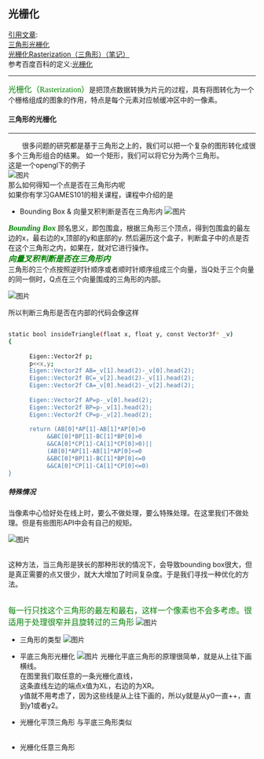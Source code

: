 ## 光栅化

<u>引用文章</u>:</br>
 [<u>三角形光栅化</u>](https://blog.csdn.net/qjh5606/article/details/88915566)</br>
[<u>光栅化Rasterization（三角形）（笔记）</u>](https://blog.csdn.net/qq_37856544/article/details/113057809)</br>
参考百度百科的定义:[光栅化](https://baike.baidu.com/item/%E5%85%89%E6%A0%85%E5%8C%96/10008122?fr=aladdin)
***
<font color=#008000 size=3 face="黑体">光栅化（Rasterization）</font>是把顶点数据转换为片元的过程，具有将图转化为一个个栅格组成的图象的作用，特点是每个元素对应帧缓冲区中的一像素。
<br/>

#### 三角形的光栅化
***
&emsp;&emsp;很多问题的研究都是基于三角形之上的，我们可以把一个复杂的图形转化成很多个三角形组合的结果。 如一个矩形，我们可以将它分为两个三角形。</br>
这是一个opengl下的例子<br/>
![图片](https://learnopengl-cn.github.io/img/01/04/hellotriangle2.png)
</br>
那么如何得知一个点是否在三角形内呢</br>
如果你有学习GAMES101的相关课程，课程中介绍的是</br>
- Bounding Box & 向量叉积判断是否在三角形内
![图片](https://img-blog.csdnimg.cn/20210123192250767.png?x-oss-process=image/watermark,type_ZmFuZ3poZW5naGVpdGk,shadow_10,text_aHR0cHM6Ly9ibG9nLmNzZG4ubmV0L3FxXzM3ODU2NTQ0,size_16,color_FFFFFF,t_70)

***<font color=#008000 size=3 face="黑体">Bounding Box</font>***
 顾名思义，即包围盒，根据三角形三个顶点，得到包围盒的最左边的x，最右边的x,顶部的y和底部的y. 然后遍历这个盒子，判断盒子中的点是否在这个三角形之内，如果在，就对它进行操作。</br>
***<font color=#008000 size=3 face="黑体">向量叉积判断是否在三角形内</font>***
</br>
三角形的三个点按照逆时针顺序或者顺时针顺序组成三个向量，当Q处于三个向量的同一侧时，Q点在三个向量围成的三角形的内部。

![图片](https://img-blog.csdnimg.cn/20210123191146100.png?x-oss-process=image/watermark,type_ZmFuZ3poZW5naGVpdGk,shadow_10,text_aHR0cHM6Ly9ibG9nLmNzZG4ubmV0L3FxXzM3ODU2NTQ0,size_16,color_FFFFFF,t_70)

所以判断三角形是否在内部的代码会像这样</br>
```bash

static bool insideTriangle(float x, float y, const Vector3f* _v)
{   
    
      Eigen::Vector2f p;
      p<<x,y;
      Eigen::Vector2f AB=_v[1].head(2)-_v[0].head(2);
      Eigen::Vector2f BC=_v[2].head(2)-_v[1].head(2);
      Eigen::Vector2f CA=_v[0].head(2)-_v[2].head(2);
      
      Eigen::Vector2f AP=p-_v[0].head(2);
      Eigen::Vector2f BP=p-_v[1].head(2);
      Eigen::Vector2f CP=p-_v[2].head(2);
      
      return (AB[0]*AP[1]-AB[1]*AP[0]>0
           &&BC[0]*BP[1]-BC[1]*BP[0]>0
           &&CA[0]*CP[1]-CA[1]*CP[0]>0)||
           (AB[0]*AP[1]-AB[1]*AP[0]<=0
           &&BC[0]*BP[1]-BC[1]*BP[0]<=0
           &&CA[0]*CP[1]-CA[1]*CP[0]<=0)
}
```
##### 特殊情况
当像素中心恰好处在线上时，要么不做处理，要么特殊处理。在这里我们不做处理。但是有些图形API中会有自己的规矩。

![图片](https://img-blog.csdnimg.cn/20210123191908922.png?x-oss-process=image/watermark,type_ZmFuZ3poZW5naGVpdGk,shadow_10,text_aHR0cHM6Ly9ibG9nLmNzZG4ubmV0L3FxXzM3ODU2NTQ0,size_16,color_FFFFFF,t_70)


<br/>
这种方法，当三角形是狭长的那种形状的情况下，会导致bounding box很大，但是真正需要的点又很少，就大大增加了时间复杂度。于是我们寻找一种优化的方法。
<br/>
<br/>

<font color=#008000 size=3 face="黑体">每一行只找这个三角形的最左和最右，这样一个像素也不会多考虑。很适用于处理很窄并且旋转过的三角形</font>
![图片](https://img-blog.csdnimg.cn/20210123193048718.png?x-oss-process=image/watermark,type_ZmFuZ3poZW5naGVpdGk,shadow_10,text_aHR0cHM6Ly9ibG9nLmNzZG4ubmV0L3FxXzM3ODU2NTQ0,size_16,color_FFFFFF,t_70)</br>

- 三角形的类型
![图片](https://img-blog.csdnimg.cn/20190330170505110.png?x-oss-process=image/watermark,type_ZmFuZ3poZW5naGVpdGk,shadow_10,text_aHR0cHM6Ly9ibG9nLmNzZG4ubmV0L3FqaDU2MDY=,size_16,color_FFFFFF,t_70)</br>

- 平底三角形光栅化
![图片](https://img-blog.csdnimg.cn/20190330170604318.png?x-oss-process=image/watermark,type_ZmFuZ3poZW5naGVpdGk,shadow_10,text_aHR0cHM6Ly9ibG9nLmNzZG4ubmV0L3FqaDU2MDY=,size_16,color_FFFFFF,t_70)
光栅化平底三角形的原理很简单，就是从上往下画横线。</br>
在图里我们取任意的一条光栅化直线，</br>
这条直线左边的端点x值为XL，右边的为XR。</br>
y值就不用考虑了，因为这些线是从上往下画的，所以y就是从y0一直++，直到y1或者y2。</br>

- 光栅化平顶三角形
与平底三角形类似</br></br>
- 光栅化任意三角形</br>




